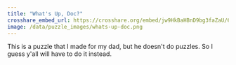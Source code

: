 ```yaml
---
title: "What's Up, Doc?"
crosshare_embed_url: https://crosshare.org/embed/jw9HkBaHBnD9bg3faZaU/6GZEUgttSaMcNGI8CIiXptC8S1E3
image: /data/puzzle_images/whats-up-doc.png
---
```


This is a puzzle that I made for my dad, but he doesn't do puzzles. So I guess y'all will have to do it instead.

